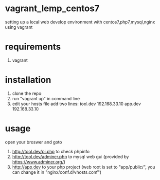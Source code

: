 # vagrant_lemp_centos7

setting up a local web develop environment with centos7,php7,mysql,nginx using vagrant 

# requirements
1. vagrant

# installation
1. clone the repo
2. run "vagrant up" in command line
3. edit your hosts file add two lines:
tool.dev    192.168.33.10
app.dev     192.168.33.10

# usage
open your broswer and goto 
1. http://tool.dev/pi.php to check phpinfo
2. http://tool.dev/adminer.php to mysql web gui (provided by https://www.adminer.org/)
3. http://app.dev to your php project (web root is set to "app/public/", you can change it in "nginx/conf.d/vhosts.conf") 
